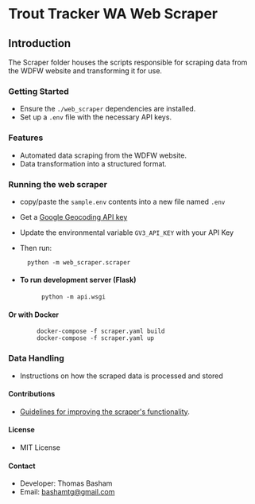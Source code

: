 # Trout Tracker WA Web Scraper

## Introduction

The Scraper folder houses the scripts responsible for scraping data from the WDFW website and transforming it for use.

### Getting Started

- Ensure the `./web_scraper` dependencies are installed.
- Set up a `.env` file with the necessary API keys.

### Features

- Automated data scraping from the WDFW website.
- Data transformation into a structured format.

### Running the web scraper

- copy/paste the `sample.env` contents into a new file named `.env`
- Get a [Google Geocoding API key](https://developers.google.com/maps/documentation/geolocation/overview)
- Update the environmental variable `GV3_API_KEY` with your API Key
- Then run:

        python -m web_scraper.scraper

- #### To run development server (Flask)

            python -m api.wsgi

#### Or with Docker

            docker-compose -f scraper.yaml build
            docker-compose -f scraper.yaml up

### Data Handling

- Instructions on how the scraped data is processed and stored

#### Contributions

- [Guidelines for improving the scraper's functionality](../CONTRIBUTING.md).

#### License

- MIT License

#### Contact

- Developer: Thomas Basham
- Email: bashamtg@gmail.com
